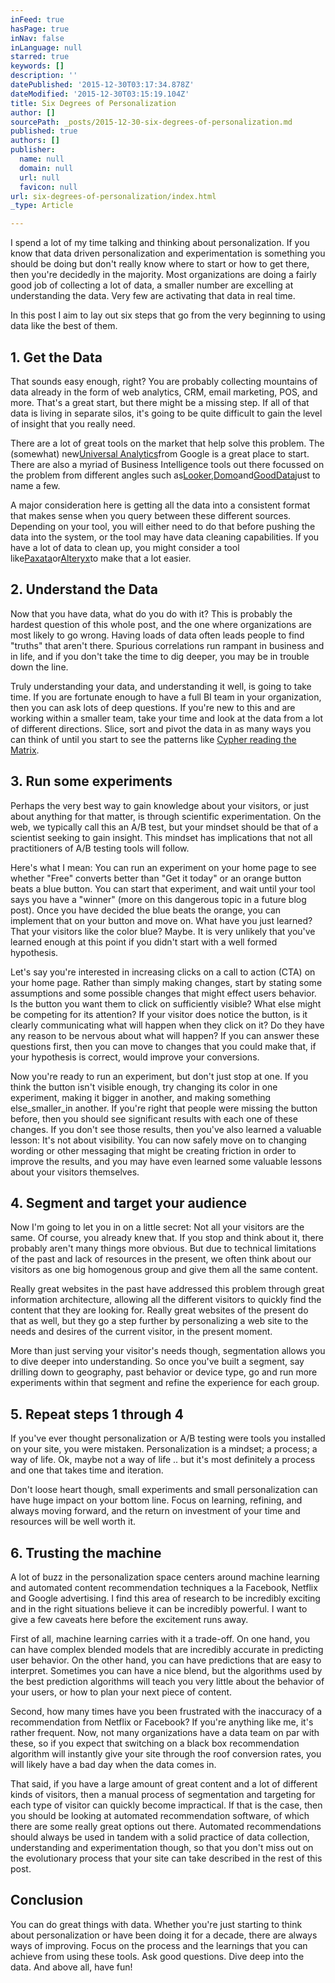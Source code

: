 ```yaml
---
inFeed: true
hasPage: true
inNav: false
inLanguage: null
starred: true
keywords: []
description: ''
datePublished: '2015-12-30T03:17:34.878Z'
dateModified: '2015-12-30T03:15:19.104Z'
title: Six Degrees of Personalization
author: []
sourcePath: _posts/2015-12-30-six-degrees-of-personalization.md
published: true
authors: []
publisher:
  name: null
  domain: null
  url: null
  favicon: null
url: six-degrees-of-personalization/index.html
_type: Article

---
```

I spend a lot of my time talking and thinking about personalization. If you know that data driven personalization and experimentation is something you should be doing but don't really know where to start or how to get there, then you're decidedly in the majority. Most organizations are doing a fairly good job of collecting a lot of data, a smaller number are excelling at understanding the data. Very few are activating that data in real time.

In this post I aim to lay out six steps that go from the very beginning to using data like the best of them.

## 1\. Get the Data

That sounds easy enough, right? You are probably collecting mountains of data already in the form of web analytics, CRM, email marketing, POS, and more. That's a great start, but there might be a missing step. If all of that data is living in separate silos, it's going to be quite difficult to gain the level of insight that you really need.

There are a lot of great tools on the market that help solve this problem. The (somewhat) new[Universal Analytics][0]from Google is a great place to start. There are also a myriad of Business Intelligence tools out there focussed on the problem from different angles such as[Looker][1],[Domo][2]and[GoodData][3]just to name a few.

A major consideration here is getting all the data into a consistent format that makes sense when you query between these different sources. Depending on your tool, you will either need to do that before pushing the data into the system, or the tool may have data cleaning capabilities. If you have a lot of data to clean up, you might consider a tool like[Paxata][4]or[Alteryx][5]to make that a lot easier.

## 2\. Understand the Data

Now that you have data, what do you do with it? This is probably the hardest question of this whole post, and the one where organizations are most likely to go wrong. Having loads of data often leads people to find "truths" that aren't there. Spurious correlations run rampant in business and in life, and if you don't take the time to dig deeper, you may be in trouble down the line.

Truly understanding your data, and understanding it well, is going to take time. If you are fortunate enough to have a full BI team in your organization, then you can ask lots of deep questions. If you're new to this and are working within a smaller team, take your time and look at the data from a lot of different directions. Slice, sort and pivot the data in as many ways you can think of until you start to see the patterns like [Cypher reading the Matrix][6].

## 3\. Run some experiments

Perhaps the very best way to gain knowledge about your visitors, or just about anything for that matter, is through scientific experimentation. On the web, we typically call this an A/B test, but your mindset should be that of a scientist seeking to gain insight. This mindset has implications that not all practitioners of A/B testing tools will follow.

Here's what I mean: You can run an experiment on your home page to see whether "Free" converts better than "Get it today" or an orange button beats a blue button. You can start that experiment, and wait until your tool says you have a "winner" (more on this dangerous topic in a future blog post). Once you have decided the blue beats the orange, you can implement that on your button and move on. What have you just learned? That your visitors like the color blue? Maybe. It is very unlikely that you've learned enough at this point if you didn't start with a well formed hypothesis.

Let's say you're interested in increasing clicks on a call to action (CTA) on your home page. Rather than simply making changes, start by stating some assumptions and some possible changes that might effect users behavior. Is the button you want them to click on sufficiently visible? What else might be competing for its attention? If your visitor does notice the button, is it clearly communicating what will happen when they click on it? Do they have any reason to be nervous about what will happen? If you can answer these questions first, then you can move to changes that you could make that, if your hypothesis is correct, would improve your conversions.

Now you're ready to run an experiment, but don't just stop at one. If you think the button isn't visible enough, try changing its color in one experiment, making it bigger in another, and making something else_smaller_in another. If you're right that people were missing the button before, then you should see significant results with each one of these changes. If you don't see those results, then you've also learned a valuable lesson: It's not about visibility. You can now safely move on to changing wording or other messaging that might be creating friction in order to improve the results, and you may have even learned some valuable lessons about your visitors themselves.

## 4\. Segment and target your audience

Now I'm going to let you in on a little secret: Not all your visitors are the same. Of course, you already knew that. If you stop and think about it, there probably aren't many things more obvious. But due to technical limitations of the past and lack of resources in the present, we often think about our visitors as one big homogenous group and give them all the same content.

Really great websites in the past have addressed this problem through great information architecture, allowing all the different visitors to quickly find the content that they are looking for. Really great websites of the present do that as well, but they go a step further by personalizing a web site to the needs and desires of the current visitor, in the present moment.

More than just serving your visitor's needs though, segmentation allows you to dive deeper into understanding. So once you've built a segment, say drilling down to geography, past behavior or device type, go and run more experiments within that segment and refine the experience for each group.

## 5\. Repeat steps 1 through 4

If you've ever thought personalization or A/B testing were tools you installed on your site, you were mistaken. Personalization is a mindset; a process; a way of life. Ok, maybe not a way of life .. but it's most definitely a process and one that takes time and iteration.

Don't loose heart though, small experiments and small personalization can have huge impact on your bottom line. Focus on learning, refining, and always moving forward, and the return on investment of your time and resources will be well worth it.

## 6\. Trusting the machine

A lot of buzz in the personalization space centers around machine learning and automated content recommendation techniques a la Facebook, Netflix and Google advertising. I find this area of research to be incredibly exciting and in the right situations believe it can be incredibly powerful. I want to give a few caveats here before the excitement runs away.

First of all, machine learning carries with it a trade-off. On one hand, you can have complex blended models that are incredibly accurate in predicting user behavior. On the other hand, you can have predictions that are easy to interpret. Sometimes you can have a nice blend, but the algorithms used by the best prediction algorithms will teach you very little about the behavior of your users, or how to plan your next piece of content.

Second, how many times have you been frustrated with the inaccuracy of a recommendation from Netflix or Facebook? If you're anything like me, it's rather frequent. Now, not many organizations have a data team on par with these, so if you expect that switching on a black box recommendation algorithm will instantly give your site through the roof conversion rates, you will likely have a bad day when the data comes in.

That said, if you have a large amount of great content and a lot of different kinds of visitors, then a manual process of segmentation and targeting for each type of visitor can quickly become impractical. If that is the case, then you should be looking at automated recommendation software, of which there are some really great options out there. Automated recommendations should always be used in tandem with a solid practice of data collection, understanding and experimentation though, so that you don't miss out on the evolutionary process that your site can take described in the rest of this post.

## Conclusion

You can do great things with data. Whether you're just starting to think about personalization or have been doing it for a decade, there are always ways of improving. Focus on the process and the learnings that you can achieve from using these tools. Ask good questions. Dive deep into the data. And above all, have fun!

[0]: https://support.google.com/analytics/answer/2790010?hl=en
[1]: http://looker.com/
[2]: http://domo.com/
[3]: http://gooddata.com/
[4]: http://paxata.com/
[5]: http://alteryx.com/
[6]: http://vignette4.wikia.nocookie.net/matrix/images/d/dc/Cypher_Talks_with_Neo.png/revision/latest?cb=20130215031028
